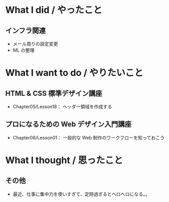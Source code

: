 # What I did / やったこと
## インフラ関連
- メール周りの設定変更
- ML の整理

# What I want to do / やりたいこと
## HTML & CSS 標準デザイン講座
- Chapter05/Lesson18： ヘッダー領域を作成する

## プロになるための Web デザイン入門講座
- Chapter06/Lesson01： 一般的な Web 制作のワークフローを知っておこう

# What I thought / 思ったこと
## その他
- 最近、仕事に集中力を使いすぎて、定時過ぎるとヘロヘロになる。。
